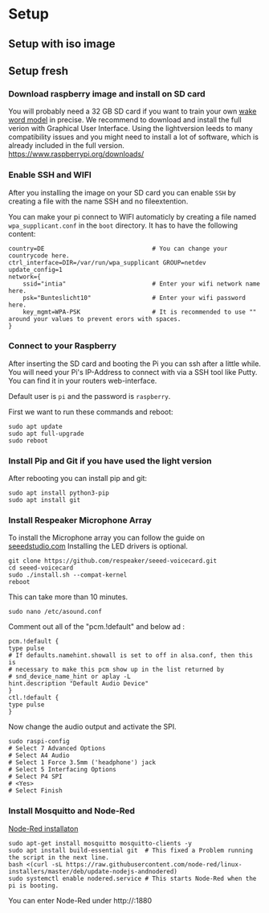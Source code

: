 # Setup

## Setup with iso image

## Setup fresh

### Download raspberry image and install on SD card

You will probably need a 32 GB SD card if you want to train your own [wake word model](../docs/pages/mycroft.md) in precise.
We recommend to download and install the full verion with Graphical User Interface. Using the lightversion leeds to 
many compatibility issues and you might need to install a lot of software, which is already included in the full version.
https://www.raspberrypi.org/downloads/

### Enable SSH and WIFI

After you installing the image on your SD card you can enable `SSH` by creating a file with the name SSH and no fileextention.

You can make your pi connect to WIFI automaticly by creating a file named `wpa_supplicant.conf` in the `boot` directory.
It has to have the following content:

```
country=DE                              # You can change your countrycode here.
ctrl_interface=DIR=/var/run/wpa_supplicant GROUP=netdev
update_config=1
network={
    ssid="intia"                        # Enter your wifi network name here.
    psk="Bunteslicht10"                 # Enter your wifi password here.
    key_mgmt=WPA-PSK                    # It is recommended to use "" around your values to prevent erors with spaces.
}
```

### Connect to your Raspberry

After inserting the SD card and booting the Pi you can ssh after a little while. You will need your Pi's IP-Address to
connect with via a SSH tool like Putty. You can find it in your routers web-interface. 

Default user is `pi` and the password is `raspberry`.

First we want to run these commands and reboot:

```
sudo apt update
sudo apt full-upgrade
sudo reboot
```

### Install Pip and Git if you have used the light version

After rebooting you can install pip and git:

```
sudo apt install python3-pip
sudo apt install git
```

### Install Respeaker Microphone Array

To install the Microphone array you can follow the guide on [seeedstudio.com](https://wiki.seeedstudio.com/ReSpeaker_4_Mic_Array_for_Raspberry_Pi/)
Installing the LED drivers is optional.

```
git clone https://github.com/respeaker/seeed-voicecard.git
cd seeed-voicecard
sudo ./install.sh --compat-kernel
reboot
```

This can take more than 10 minutes.

`sudo nano /etc/asound.conf`

Comment out all of the "pcm.!default" and below ad :


```
pcm.!default {
type pulse
# If defaults.namehint.showall is set to off in alsa.conf, then this is
# necessary to make this pcm show up in the list returned by
# snd_device_name_hint or aplay -L
hint.description "Default Audio Device"
}
ctl.!default {
type pulse
}
```

Now change the audio output and activate the SPI.

```
sudo raspi-config
# Select 7 Advanced Options
# Select A4 Audio
# Select 1 Force 3.5mm ('headphone') jack
# Select 5 Interfacing Options
# Select P4 SPI
# <Yes>
# Select Finish
```

### Install Mosquitto and Node-Red

[Node-Red installaton](https://nodered.org/docs/getting-started/raspberrypi)

```
sudo apt-get install mosquitto mosquitto-clients -y
sudo apt install build-essential git  # This fixed a Problem running the script in the next line.
bash <(curl -sL https://raw.githubusercontent.com/node-red/linux-installers/master/deb/update-nodejs-andnodered)
sudo systemctl enable nodered.service # This starts Node-Red when the pi is booting.
```

You can enter Node-Red under http://<hostname>:1880



























































